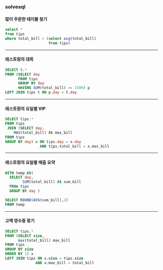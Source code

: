 ### solvesql
#### 많이 주문한 테이블 찾기
```sql
select *
from tips
where total_bill > (select avg(total_bill)
                    from tips)
```

----------------
#### 레스토랑의 대목
```sql
SELECT t.*
FROM (SELECT day
      FROM tips 
      GROUP BY day
      HAVING SUM(total_bill) >= 1500) p
LEFT JOIN tips t ON p.day = t.day 
```

-----------------
#### 레스토랑의 요일별 VIP
```sql
SELECT tips.*
FROM tips 
 JOIN (SELECT day,
    MAX(total_bill) AS max_bill
FROM tips 
GROUP BY day) x ON tips.day = x.day 
                AND tips.total_bill = x.max_bill
```
--------------------
#### 레스토랑의 요일별 매출 요약
```sql
WITH temp AS(
  SELECT day,
        SUM(total_bill) AS sum_bill
  FROm tips 
  GROUP BY day )
  
SELECT ROUND(AVG(sum_bill),2)
FROM temp
```

-----------------------
#### 고액 영수증 찾기
```sql
SELECT tips.*
FROM (SELECT size,
      max(total_bill) max_bill
FROM tips 
GROUP BY size 
ORDER BY 1) x 
LEFT JOIN tips ON x.size = tips.size 
              AND x.max_bill = total_bill 
              


```
